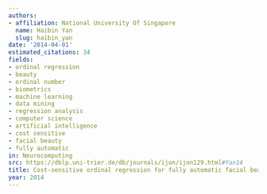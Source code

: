 ```yaml
---
authors:
- affiliation: National University Of Singapore
  name: Haibin Yan
  slug: haibin_yan
date: '2014-04-01'
estimated_citations: 34
fields:
- ordinal regression
- beauty
- ordinal number
- biometrics
- machine learning
- data mining
- regression analysis
- computer science
- artificial intelligence
- cost sensitive
- facial beauty
- fully automatic
in: Neurocomputing
src: https://dblp.uni-trier.de/db/journals/ijon/ijon129.html#Yan14
title: Cost-sensitive ordinal regression for fully automatic facial beauty assessment
year: 2014
---
```


